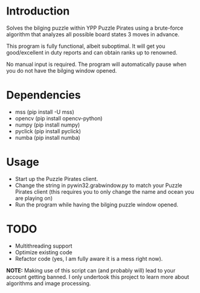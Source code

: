 # Introduction
Solves the bilging puzzle within YPP Puzzle Pirates using a brute-force algorithm that analyzes all possible board states 3 moves in advance.

This program is fully functional, albeit suboptimal. It will get you good/excellent in duty reports and can obtain ranks up to renowned.

No manual input is required. The program will automatically pause when you do not have the bilging window opened.


# Dependencies
 - mss (pip install -U mss)
 - opencv (pip install opencv-python)
 - numpy (pip install numpy)
 - pyclick (pip install pyclick)
 - numba (pip install numba)
 
# Usage

- Start up the Puzzle Pirates client.
- Change the string in pywin32.grabwindow.py to match your Puzzle Pirates client (this requires you to only change the name and ocean you are playing on)
- Run the program while having the bilging puzzle window opened.

# TODO

- Multithreading support
- Optimize existing code 
- Refactor code (yes, I am fully aware it is a mess right now).

**NOTE:** Making use of this script can (and probably will) lead to your account getting banned. I only undertook this project to learn more about algorithms and image processing. 
